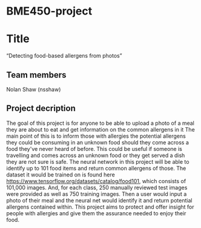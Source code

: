 # BME450-project
# Title

“Detecting food-based allergens from photos”

## Team members

Nolan Shaw (nsshaw)

## Project decription

The goal of this project is for anyone to be able to upload a photo of a meal they are about to eat and get information on the common allergens in it
The main point of this is to inform those with allergies the potential allergens they could be consuming in an unknown food should they come across a 
food they've never heard of before. This could be useful if someone is travelling and comes across an unknown food or they get served a dish they are
not sure is safe. The neural network in this project will be able to identify up to 101 food items and return common allergens of those. The dataset
it would be trained on is found here https://www.tensorflow.org/datasets/catalog/food101, which consists of 101,000 images. And, for each class, 250 
manually reviewed test images were provided as well as 750 training images. Then a user would input a photo of their meal and the neural net would 
identify it and return potential allergens contained within. This project aims to protect and offer insight for people with allergies and give them
the assurance needed to enjoy their food.
